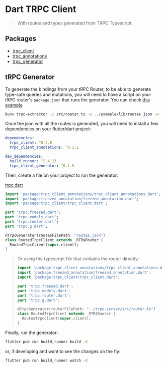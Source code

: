 # Dart TRPC Client

> With routes and types generated from TRPC Typescript.

## Packages

- [trpc_client](./trpc_client)
- [trpc_annotations](./trpc_annotations)
- [trpc_generator](./trpc_generator)

## tRPC Generator

To generate the bindings from your tRPC Router, to be able to generate type-safe queries and mutations, you will need to have a script on your tRPC router's `package.json` that runs the generator. You can check [this example](./apps/trpc-server/package.json)

```bash
bunx trpc-extractor -i src/router.ts -o ../example/lib/routes.json -w
```

Once the json with all the routes is generated, you will need to install a few dependencies on your flutter/dart project:

```yaml
dependencies:
  trpc_client: ^0.4.0
  trpc_client_annotations: ^0.1.1

dev_dependencies:
  build_runner: ^2.4.13
  trpc_client_generator: ^0.1.9
```

Then, create a file on your project to run the generator:

[trpc.dart](./apps/example/lib/trpc.dart)

```dart
import 'package:trpc_client_annotations/trpc_client_annotations.dart';
import 'package:freezed_annotation/freezed_annotation.dart';
import 'package:trpc_client/trpc_client.dart';

part 'trpc.freezed.dart';
part 'trpc.models.dart';
part 'trpc.router.dart';
part 'trpc.g.dart';

@TrpcGenerator(routesFilePath: "routes.json")
class RoutedTrpcClient extends _RTR$Router {
  RoutedTrpcClient(super.client);
}
```

> Or using the typescript file that contains the router directly:
>
> ```dart
> import 'package:trpc_client_annotations/trpc_client_annotations.dart';
> import 'package:freezed_annotation/freezed_annotation.dart';
> import 'package:trpc_client/trpc_client.dart';
>
> part 'trpc.freezed.dart';
> part 'trpc.models.dart';
> part 'trpc.router.dart';
> part 'trpc.g.dart';
>
> @TrpcGenerator(routerFilePath: "../trpc-server/src/router.ts")
> class RoutedTrpcClient extends _RTR$Router {
>   RoutedTrpcClient(super.client);
> }
> ```

Finally, run the generator:

```bash
flutter pub run build_runner build -d
```

or, if developing and want to see the changes on the fly:

```bash
flutter pub run build_runner watch -d
```
